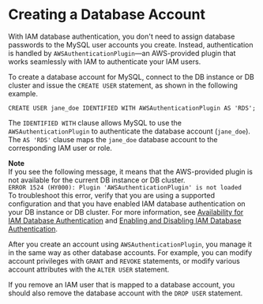 # Creating a Database Account<a name="UsingWithRDS.IAMDBAuth.DBAccounts"></a>

With IAM database authentication, you don't need to assign database passwords to the MySQL user accounts you create\. Instead, authentication is handled by `AWSAuthenticationPlugin`—an AWS\-provided plugin that works seamlessly with IAM to authenticate your IAM users\.

To create a database account for MySQL, connect to the DB instance or DB cluster and issue the `CREATE USER` statement, as shown in the following example\.

```
CREATE USER jane_doe IDENTIFIED WITH AWSAuthenticationPlugin AS 'RDS'; 
```

The `IDENTIFIED WITH` clause allows MySQL to use the `AWSAuthenticationPlugin` to authenticate the database account \(`jane_doe`\)\. The `AS 'RDS'` clause maps the `jane_doe` database account to the corresponding IAM user or role\.

**Note**  
If you see the following message, it means that the AWS\-provided plugin is not available for the current DB instance or DB cluster\.  
`ERROR 1524 (HY000): Plugin 'AWSAuthenticationPlugin' is not loaded`  
To troubleshoot this error, verify that you are using a supported configuration and that you have enabled IAM database authentication on your DB instance or DB cluster\. For more information, see [Availability for IAM Database Authentication](UsingWithRDS.IAMDBAuth.md#UsingWithRDS.IAMDBAuth.Availability) and [Enabling and Disabling IAM Database Authentication](UsingWithRDS.IAMDBAuth.Enabling.md)\.

After you create an account using `AWSAuthenticationPlugin`, you manage it in the same way as other database accounts\. For example, you can modify account privileges with `GRANT` and `REVOKE` statements, or modify various account attributes with the `ALTER USER` statement\.

 If you remove an IAM user that is mapped to a database account, you should also remove the database account with the `DROP USER` statement\.